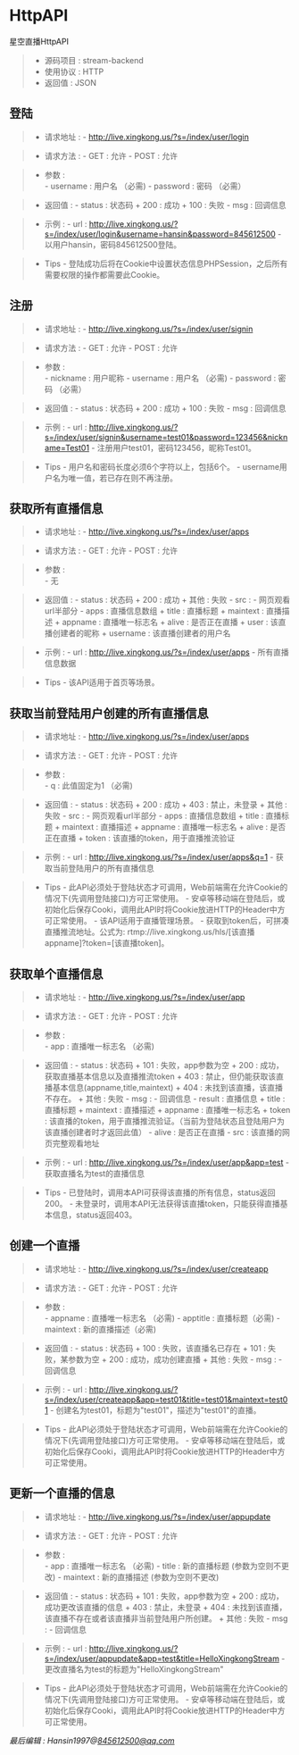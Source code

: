 # HttpAPI 星空直播HttpAPI>* 源码项目 : stream-backend>* 使用协议 : HTTP>* 返回值 : JSON## 登陆>*  请求地址 : 	- http://live.xingkong.us/?s=/index/user/login>*  请求方法 : 	- GET : 允许	- POST : 允许>*  参数 :  	- username : 用户名 （必需)	- password : 密码 （必需）>* 返回值 : 	- status : 状态码		+ 200 : 成功		+ 100 : 失败	- msg : 回调信息>* 示例 : 	- url : http://live.xingkong.us/?s=/index/user/login&username=hansin&password=845612500	- 以用户hansin，密码845612500登陆。>* Tips	- 登陆成功后将在Cookie中设置状态信息PHPSession，之后所有需要权限的操作都需要此Cookie。## 注册>*  请求地址 : 	- http://live.xingkong.us/?s=/index/user/signin>*  请求方法 : 	- GET : 允许	- POST : 允许>*  参数 :  	- nickname : 用户昵称 	- username : 用户名 （必需)	- password : 密码 （必需）>* 返回值 : 	- status : 状态码		+ 200 : 成功		+ 100 : 失败	- msg : 回调信息>* 示例 : 	- url : http://live.xingkong.us/?s=/index/user/signin&username=test01&password=123456&nickname=Test01	-  注册用户test01，密码123456，昵称Test01。>* Tips	- 用户名和密码长度必须6个字符以上，包括6个。	- username用户名为唯一值，若已存在则不再注册。## 获取所有直播信息>* 请求地址 :	- http://live.xingkong.us/?s=/index/user/apps>*  请求方法 : 	- GET : 允许	- POST : 允许>*  参数 :  	- 无>* 返回值 : 	- status : 状态码		+ 200 : 成功		+ 其他 : 失败	- src :		- 网页观看url半部分	- apps : 直播信息数组		+ title : 直播标题		+ maintext : 直播描述		+ appname : 直播唯一标志名		+ alive : 是否正在直播		+ user : 该直播创建者的昵称		+ username : 该直播创建者的用户名>* 示例 : 	- url : http://live.xingkong.us/?s=/index/user/apps	-  所有直播信息数据>* Tips	- 该API适用于首页等场景。## 获取当前登陆用户创建的所有直播信息>* 请求地址 :	- http://live.xingkong.us/?s=/index/user/apps>*  请求方法 : 	- GET : 允许	- POST : 允许>*  参数 :  	- q : 此值固定为1 （必需)>* 返回值 : 	- status : 状态码		+ 200 : 成功		+ 403 : 禁止，未登录		+ 其他 : 失败	- src :		- 网页观看url半部分	- apps : 直播信息数组		+ title : 直播标题		+ maintext : 直播描述		+ appname : 直播唯一标志名		+ alive : 是否正在直播		+ token  : 该直播的token，用于直播推流验证>* 示例 : 	- url : http://live.xingkong.us/?s=/index/user/apps&q=1	-  获取当前登陆用户的所有直播信息>* Tips	- 此API必须处于登陆状态才可调用，Web前端需在允许Cookie的情况下(先调用登陆接口)方可正常使用。	- 安卓等移动端在登陆后，或初始化后保存Cooki，调用此API时将Cookie放进HTTP的Header中方可正常使用。	- 该API适用于直播管理场景。	- 获取到token后，可拼凑直播推流地址。公式为: rtmp://live.xingkong.us/hls/[该直播appname]?token=[该直播token]。## 获取单个直播信息>* 请求地址 :	- http://live.xingkong.us/?s=/index/user/app>*  请求方法 : 	- GET : 允许	- POST : 允许>*  参数 :  	- app : 直播唯一标志名 （必需)>* 返回值 : 	- status : 状态码		+ 101 : 失败，app参数为空		+ 200 : 成功，获取直播基本信息以及直播推流token		+ 403 : 禁止，但仍能获取该直播基本信息(appname,title,maintext)		+ 404 : 未找到该直播，该直播不存在。		+ 其他 : 失败	- msg :		- 回调信息	- result  : 直播信息		+ title : 直播标题		+ maintext : 直播描述		+ appname : 直播唯一标志名		+ token  : 该直播的token，用于直播推流验证。（当前为登陆状态且登陆用户为该直播创建者时才返回此值）	- alive : 是否正在直播	- src : 该直播的网页完整观看地址>* 示例 : 	- url : http://live.xingkong.us/?s=/index/user/app&app=test	-  获取直播名为test的直播信息>* Tips	- 已登陆时，调用本API可获得该直播的所有信息，status返回200。	- 未登录时，调用本API无法获得该直播token，只能获得直播基本信息，status返回403。## 创建一个直播>* 请求地址 :	- http://live.xingkong.us/?s=/index/user/createapp>*  请求方法 : 	- GET : 允许	- POST : 允许>*  参数 :  	- appname : 直播唯一标志名 （必需)	- apptitle : 直播标题（必需)	- maintext : 新的直播描述（必需)>* 返回值 : 	- status : 状态码		+ 100 : 失败，该直播名已存在		+ 101 : 失败，某参数为空		+ 200 : 成功，成功创建直播		+ 其他 : 失败	- msg :		- 回调信息>* 示例 : 	- url : http://live.xingkong.us/?s=/index/user/createapp&app=test01&title=test01&maintext=test01	-  创建名为test01，标题为"test01"，描述为"test01"的直播。>* Tips	- 此API必须处于登陆状态才可调用，Web前端需在允许Cookie的情况下(先调用登陆接口)方可正常使用。	- 安卓等移动端在登陆后，或初始化后保存Cooki，调用此API时将Cookie放进HTTP的Header中方可正常使用。## 更新一个直播的信息>* 请求地址 :	- http://live.xingkong.us/?s=/index/user/appupdate>*  请求方法 : 	- GET : 允许	- POST : 允许>*  参数 :  	- app : 直播唯一标志名 （必需)	- title : 新的直播标题 (参数为空则不更改)	- maintext : 新的直播描述 (参数为空则不更改)>* 返回值 : 	- status : 状态码		+ 101 : 失败，app参数为空		+ 200 : 成功，成功更改该直播的信息		+ 403 : 禁止，未登录		+ 404 : 未找到该直播，该直播不存在或者该直播非当前登陆用户所创建。		+ 其他 : 失败	- msg :		- 回调信息>* 示例 : 	- url : http://live.xingkong.us/?s=/index/user/appupdate&app=test&title=HelloXingkongStream	-  更改直播名为test的标题为"HelloXingkongStream">* Tips	- 此API必须处于登陆状态才可调用，Web前端需在允许Cookie的情况下(先调用登陆接口)方可正常使用。	- 安卓等移动端在登陆后，或初始化后保存Cooki，调用此API时将Cookie放进HTTP的Header中方可正常使用。*最后编辑 : Hansin1997@845612500@qq.com*